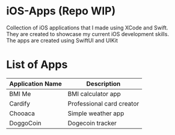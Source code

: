# iOS-Apps (Repo WIP)
Collection of iOS applications that I made using XCode and Swift.  
They are created to showcase my current iOS development skills.  
The apps are created using SwiftUI and UIKit

# List of Apps 
| Application Name        | Description               |
| ------------------------|---------------------------|
| BMI Me                  | BMI calculator app        |
| Cardify                 | Professional card creator |
| Chooaca                 | Simple weather app        |
| DoggoCoin               | Dogecoin tracker          |
